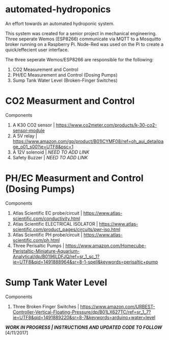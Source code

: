 # automated-hydroponics
An effort towards an automated hydroponic system.

This system was created for a senior project in mechanical engineering.  Three seperate Wemos (ESP8266) communicate via MQTT to a Mosquitto broker running on a Raspberry Pi.  Node-Red was used on the Pi to create a quick/effecient user interface.

The three seperate Wemos/ESP8266 are responsible for the following:

1. CO2 Measurement and Control
2. PH/EC Measurement and Control (Dosing Pumps)
3. Sump Tank Water Level (Broken-Finger Switches)

# CO2 Measurment and Control

Components
1. A K30 CO2 sensor | https://www.co2meter.com/products/k-30-co2-sensor-module
2. A 5V relay | https://www.amazon.com/gp/product/B01ICYMF08/ref=oh_aui_detailpage_o01_s00?ie=UTF8&psc=1
3. A 12V solenoid | *NEED TO ADD LINK*
4. Safety Buzzer | *NEED TO ADD LINK*

# PH/EC Measurment and Control (Dosing Pumps)

Components
1. Atlas Scientific EC probe/circuit | https://www.atlas-scientific.com/conductivity.html
3. Atlas Scientific ELECTRICAL ISOLATOR | https://www.atlas-scientific.com/product_pages/circuits/pwr-iso.html
2. Atlas Scientific PH probe/circuit | https://www.atlas-scientific.com/ph.html
3. Three Perisaltic Pumps | https://www.amazon.com/Homecube-Peristaltic-Miniature-Aquarium-Analytical/dp/B0196LDFJQ/ref=sr_1_sc_1?ie=UTF8&qid=1491888964&sr=8-1-spell&keywords=perisaltic+pump

# Sump Tank Water Level

Components
1. Three Broken Finger Switches | https://www.amazon.com/URBEST-Controller-Vertical-Floating-Pressure/dp/B01LX627TC/ref=sr_1_7?ie=UTF8&qid=1491889220&sr=8-7&keywords=arduino+water+level

***WORK IN PROGRESS | INSTRUCTIONS AND UPDATED CODE TO FOLLOW***
[4/11/2017]


